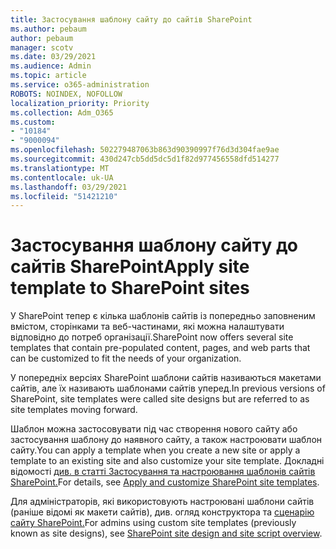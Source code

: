 ```yaml
---
title: Застосування шаблону сайту до сайтів SharePoint
ms.author: pebaum
author: pebaum
manager: scotv
ms.date: 03/29/2021
ms.audience: Admin
ms.topic: article
ms.service: o365-administration
ROBOTS: NOINDEX, NOFOLLOW
localization_priority: Priority
ms.collection: Adm_O365
ms.custom:
- "10184"
- "9000094"
ms.openlocfilehash: 502279487063b863d90390997f76d3d304fae9ae
ms.sourcegitcommit: 430d247cb5dd5dc5d1f82d977456558dfd514277
ms.translationtype: MT
ms.contentlocale: uk-UA
ms.lasthandoff: 03/29/2021
ms.locfileid: "51421210"
---
```

# <a name="apply-site-template-to-sharepoint-sites"></a><span data-ttu-id="ca1ef-102">Застосування шаблону сайту до сайтів SharePoint</span><span class="sxs-lookup"><span data-stu-id="ca1ef-102">Apply site template to SharePoint sites</span></span>

<span data-ttu-id="ca1ef-103">У SharePoint тепер є кілька шаблонів сайтів із попередньо заповненим вмістом, сторінками та веб-частинами, які можна налаштувати відповідно до потреб організації.</span><span class="sxs-lookup"><span data-stu-id="ca1ef-103">SharePoint now offers several site templates that contain pre-populated content, pages, and web parts that can be customized to fit the needs of your organization.</span></span> 

<span data-ttu-id="ca1ef-104">У попередніх версіях SharePoint шаблони сайтів називаються макетами сайтів, але їх називають шаблонами сайтів уперед.</span><span class="sxs-lookup"><span data-stu-id="ca1ef-104">In previous versions of SharePoint, site templates were called site designs but are referred to as site templates moving forward.</span></span> 

<span data-ttu-id="ca1ef-105">Шаблон можна застосовувати під час створення нового сайту або застосування шаблону до наявного сайту, а також настроювати шаблон сайту.</span><span class="sxs-lookup"><span data-stu-id="ca1ef-105">You can apply a template when you create a new site or apply a template to an existing site and also customize your site template.</span></span> <span data-ttu-id="ca1ef-106">Докладні відомості [див. в статті Застосування та настроювання шаблонів сайтів SharePoint.](https://support.microsoft.com/office/39382463-0e45-4d1b-be27-0e96aeec8398)</span><span class="sxs-lookup"><span data-stu-id="ca1ef-106">For details, see [Apply and customize SharePoint site templates](https://support.microsoft.com/office/39382463-0e45-4d1b-be27-0e96aeec8398).</span></span>

<span data-ttu-id="ca1ef-107">Для адміністраторів, які використовують настроювані шаблони сайтів (раніше відомі як макети сайтів), див. огляд конструктора та [сценарію сайту SharePoint.](https://docs.microsoft.com/sharepoint/dev/declarative-customization/site-design-overview)</span><span class="sxs-lookup"><span data-stu-id="ca1ef-107">For admins using custom site templates (previously known as site designs), see [SharePoint site design and site script overview](https://docs.microsoft.com/sharepoint/dev/declarative-customization/site-design-overview).</span></span>
